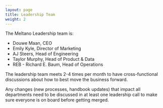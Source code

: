 ```yaml
---
layout: page
title: Leadership Team
weight: 2
---
```


The Meltano Leadership team is:

- Douwe Maan, CEO
- Emily Kyle, Director of Marketing
- AJ Steers, Head of Engineering
- Taylor Murphy, Head of Product & Data
- REB - Richard E. Baum, Head of Operations

The leadership team meets 2-4 times per month to have cross-functional discussions about how to best move the business forward.

Any changes (new processes, handbook updates) that impact all departments need to be discussed in at least one leadership call to make sure everyone is on board before getting merged.
